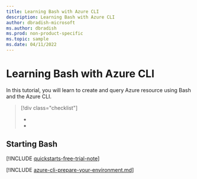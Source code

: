 ```yaml
--- 
title: Learning Bash with Azure CLI
description: Learning Bash with Azure CLI
author: dbradish-microsoft
ms.author: dbradish
ms.prod: non-product-specific
ms.topic: sample
ms.date: 04/11/2022
---
```

# Learning Bash with Azure CLI

In this tutorial, you will learn to create and query Azure resource using Bash and the Azure CLI.

> [!div class="checklist"]
>
> - 
> - 

## Starting Bash

[!INCLUDE [quickstarts-free-trial-note](~/azure-docs-pr/includes/quickstarts-free-trial-note.md)]

[!INCLUDE [azure-cli-prepare-your-environment.md](~/azure-docs-pr/includes/azure-cli-prepare-your-environment.md)]




